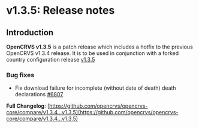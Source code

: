 # v1.3.5: Release notes

## Introduction

**OpenCRVS v1.3.5** is a patch release which includes a hotfix to the previous OpenCRVS v1.3.4 release. It is to be used in conjunction with a forked country configuration release [v1.3.5](https://github.com/opencrvs/opencrvs-countryconfig/releases/tag/v1.3.5)

### Bug fixes

* Fix download failure for incomplete (without date of death) death declarations [#6807](https://github.com/opencrvs/opencrvs-core/issues/6807)

**Full Changelog**: [https://github.com/opencrvs/opencrvs-core/compare/v1.3.4...v1.3.5](https://github.com/opencrvs/opencrvs-core/compare/v1.3.4...v1.3.5)
